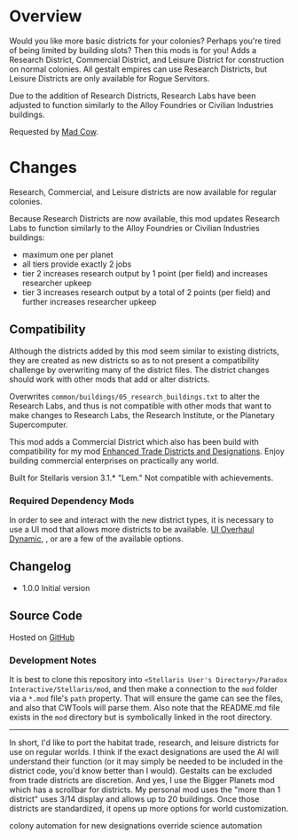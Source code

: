 # Overview

Would you like more basic districts for your colonies?  Perhaps you're tired of being limited by building slots?  Then this mods is for you!  Adds a Research District, Commercial District, and Leisure District for construction on normal colonies.  All gestalt empires can use Research Districts, but Leisure Districts are only available for Rogue Servitors.

Due to the addition of Research Districts, Research Labs have been adjusted to function similarly to the Alloy Foundries or Civilian Industries buildings.

Requested by [Mad Cow](https://steamcommunity.com/profiles/76561197969740903).

# Changes

Research, Commercial, and Leisure districts are now available for regular colonies.

Because Research Districts are now available, this mod updates Research Labs to function similarly to the Alloy Foundries or Civilian Industries buildings:

* maximum one per planet
* all tiers provide exactly 2 jobs
* tier 2 increases research output by 1 point (per field) and increases researcher upkeep
* tier 3 increases research output by a total of 2 points (per field) and further increases researcher upkeep

## Compatibility

Although the districts added by this mod seem similar to existing districts, they are created as new districts so as to not present a compatibility challenge by overwriting many of the district files.  The district changes should work with other mods that add or alter districts.

Overwrites `common/buildings/05_research_buildings.txt` to alter the Research Labs, and thus is not compatible with other mods that want to make changes to Research Labs, the Research Institute, or the Planetary Supercomputer.

This mod adds a Commercial District which also has been build with compatibility for my mod [Enhanced Trade Districts and Designations](https://steamcommunity.com/sharedfiles/filedetails/?id=2641081470).  Enjoy building commercial enterprises on practically any world.

Built for Stellaris version 3.1.\* "Lem."  Not compatible with achievements.

### Required Dependency Mods

In order to see and interact with the new district types, it is necessary to use a UI mod that allows more districts to be available.  [UI Overhaul Dynamic](), [](), or []() are a few of the available options.

## Changelog

* 1.0.0 Initial version

## Source Code

Hosted on [GitHub]()

### Development Notes

It is best to clone this repository into `<Stellaris User's Directory>/Paradox Interactive/Stellaris/mod`, and then make a connection to the `mod` folder via a `*.mod` file's `path` property.  That will ensure the game can see the files, and also that CWTools will parse them.  Also note that the README.md file exists in the `mod` directory but is symbolically linked in the root directory.



---------------------------


In short, I'd like to port the habitat trade, research, and leisure districts for use on regular worlds. I think if the exact designations are used the AI will understand their function (or it may simply be needed to be included in the district code, you'd know better than I would). Gestalts can be excluded from trade districts are discretion. And yes, I use the Bigger Planets mod which has a scrollbar for districts. My personal mod uses the "more than 1 district" uses 3/14 display and allows up to 20 buildings. Once those districts are standardized, it opens up more options for world customization.



colony automation for new designations
override science automation